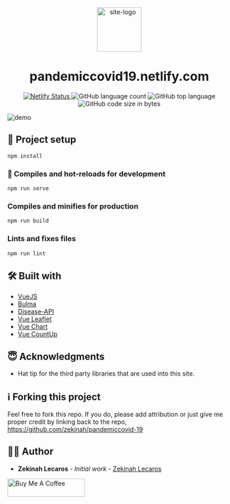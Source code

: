 
<div align="center">
  <img src="https://raw.githubusercontent.com/zekinah/pandemiccovid-19/master/public/img/covid19tracker.png" width="100" alt="site-logo"/>
</div>
<h1 align="center">
  pandemiccovid19.netlify.com
</h1>
<p align="center">
  <a href="https://app.netlify.com/sites/pandemiccovid19/deploys" target="_blank">
    <img src="https://api.netlify.com/api/v1/badges/c778ec93-a2fd-4653-ad09-e56471b075d2/deploy-status" alt="Netlify Status" />
  </a>
  <img alt="GitHub language count" src="https://img.shields.io/github/languages/count/zekinah/pandemiccovid-19">
  <img alt="GitHub top language" src="https://img.shields.io/github/languages/top/zekinah/pandemiccovid-19">
  <img alt="GitHub code size in bytes" src="https://img.shields.io/github/languages/code-size/zekinah/pandemiccovid-19">
</p>

![demo](https://raw.githubusercontent.com/zekinah/pandemiccovid-19/master/public/img/preview.png)

## 📐 Project setup
```
npm install
```

### 🚀 Compiles and hot-reloads for development
```
npm run serve
```

### Compiles and minifies for production
```
npm run build
```

### Lints and fixes files
```
npm run lint
```

## 🛠 Built with
* [VueJS](https://vuejs.org/)
* [Bulma](http://bulma.io/)
* [Disease-API](https://github.com/disease-sh/API)
* [Vue Leaflet](https://github.com/vue-leaflet/Vue2Leaflet)
* [Vue Chart](https://github.com/apertureless/vue-chartjs)
* [Vue CountUp](https://github.com/xlsdg/vue-countup-v2)

## 😇 Acknowledgments
* Hat tip for the third party libraries that are used into this site.

## ℹ️ Forking this project
Feel free to fork this repo. If you do, please add attribution or just give me proper credit by linking back to the repo,
https://github.com/zekinah/pandemiccovid-19

## 👨‍💻 Author
* **Zekinah Lecaros** - *Initial work* - [Zekinah Lecaros](https://zekinahlecaros.com/)

<a href="https://www.buymeacoffee.com/zekinah" target="_blank"><img src="https://cdn.buymeacoffee.com/buttons/default-orange.png" alt="Buy Me A Coffee" height="41" width="174"></a>